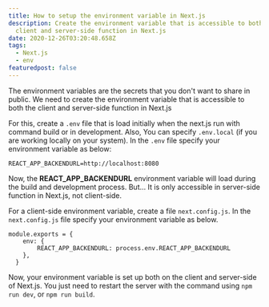 ```yaml
---
title: How to setup the environment variable in Next.js
description: Create the environment variable that is accessible to both the
  client and server-side function in Next.js
date: 2020-12-26T03:20:48.658Z
tags:
  - Next.js
  - env
featuredpost: false
---
```

The environment variables are the secrets that you don't want to share in public. We need to create the environment variable that is accessible to both the client and server-side function in Next.js

For this, create a `.env` file that is load initially when the next.js run with command build or in development. Also, You can specify `.env.local` (if you are working locally on your system). In the `.env` file specify your environment variable as below:

```
REACT_APP_BACKENDURL=http://localhost:8080
```

Now, the **REACT_APP_BACKENDURL** environment variable will load during the build and development process. But... It is only accessible in server-side function in Next.js, not client-side.

For a client-side environment variable, create a file `next.config.js`. In the `next.config.js` file specify your environment variable as below.

```
module.exports = {
    env: {
        REACT_APP_BACKENDURL: process.env.REACT_APP_BACKENDURL
    },
  }
```

Now, your environment variable is set up both on the client and server-side of Next.js. You just need to restart the server with the command using `npm run dev`, or `npm run build`.